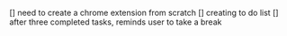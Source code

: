 
[] need to create a chrome extension from scratch
[] creating to do list
[] after three completed tasks, reminds user to take a break